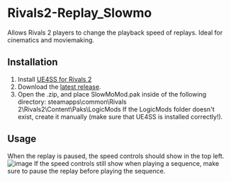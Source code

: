 # Rivals2-Replay_Slowmo
 Allows Rivals 2 players to change the playback speed of replays. Ideal for cinematics and moviemaking.

## Installation

1. Install [UE4SS for Rivals 2](https://gamebanana.com/tools/18505)
2. Download the [latest release](https://github.com/cellarghost/Rivals2-Replay_Slowmo/releases).
3. Open the .zip, and place SlowMoMod.pak inside of the following directory:
steamapps\common\Rivals 2\Rivals2\Content\Paks\LogicMods
If the LogicMods folder doesn't exist, create it manually (make sure that UE4SS is installed correctly!).

## Usage
When the replay is paused, the speed controls should show in the top left.
![image](https://github.com/user-attachments/assets/5a0ddef8-a617-4c86-8ce9-2714f306a6e3)
If the speed controls still show when playing a sequence, make sure to pause the replay before playing the sequence.

